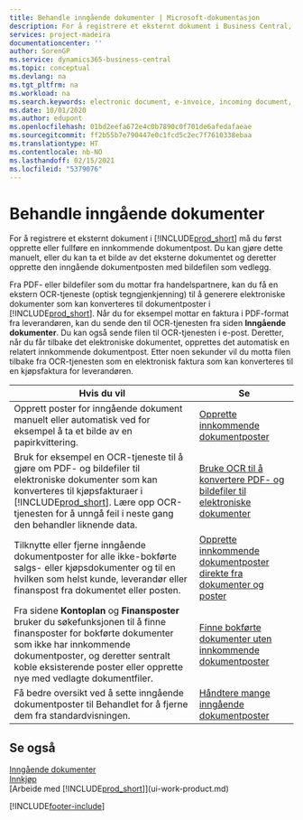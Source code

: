 ```yaml
---
title: Behandle inngående dokumenter | Microsoft-dokumentasjon
description: For å registrere et eksternt dokument i Business Central, for eksempel en PDF, må du først opprette eller fullføre en innkommende dokumentpost.
services: project-madeira
documentationcenter: ''
author: SorenGP
ms.service: dynamics365-business-central
ms.topic: conceptual
ms.devlang: na
ms.tgt_pltfrm: na
ms.workload: na
ms.search.keywords: electronic document, e-invoice, incoming document, OCR, ecommerce, document exchange, import invoice
ms.date: 10/01/2020
ms.author: edupont
ms.openlocfilehash: 01bd2eefa672e4c0b7890c0f701de6afedafaeae
ms.sourcegitcommit: ff2b55b7e790447e0c1fcd5c2ec7f7610338ebaa
ms.translationtype: HT
ms.contentlocale: nb-NO
ms.lasthandoff: 02/15/2021
ms.locfileid: "5379076"
---
```

# <a name="processing-incoming-documents"></a>Behandle inngående dokumenter
For å registrere et eksternt dokument i [!INCLUDE[prod_short](includes/prod_short.md)] må du først opprette eller fullføre en innkommende dokumentpost. Du kan gjøre dette manuelt, eller du kan ta et bilde av det eksterne dokumentet og deretter opprette den inngående dokumentposten med bildefilen som vedlegg.

Fra PDF- eller bildefiler som du mottar fra handelspartnere, kan du få en ekstern OCR-tjeneste (optisk tegngjenkjenning) til å generere elektroniske dokumenter som kan konverteres til dokumentposter i [!INCLUDE[prod_short](includes/prod_short.md)]. Når du for eksempel mottar en faktura i PDF-format fra leverandøren, kan du sende den til OCR-tjenesten fra siden **Inngående dokumenter**. Du kan også sende filen til OCR-tjenesten i e-post. Deretter, når du får tilbake det elektroniske dokumentet, opprettes det automatisk en relatert innkommende dokumentpost. Etter noen sekunder vil du motta filen tilbake fra OCR-tjenesten som en elektronisk faktura som kan konverteres til en kjøpsfaktura for leverandøren.

| Hvis du vil | Se |
| --- | --- |
| Opprett poster for inngående dokument manuelt eller automatisk ved for eksempel å ta et bilde av en papirkvittering. |[Opprette innkommende dokumentposter](across-how-create-income-document-records.md) |
| Bruk for eksempel en OCR-tjeneste til å gjøre om PDF- og bildefiler til elektroniske dokumenter som kan konverteres til kjøpsfakturaer i [!INCLUDE[prod_short](includes/prod_short.md)]. Lære opp OCR-tjenesten for å unngå feil i neste gang den behandler liknende data. |[Bruke OCR til å konvertere PDF- og bildefiler til elektroniske dokumenter](across-how-use-ocr-pdf-images-files.md) |
| Tilknytte eller fjerne inngående dokumentposter for alle ikke-bokførte salgs- eller kjøpsdokumenter og til en hvilken som helst kunde, leverandør eller finanspost fra dokumentet eller posten. |[Opprette innkommende dokumentposter direkte fra dokumenter og poster](across-how-connect-disconnect-income-document-records.md) |
| Fra sidene **Kontoplan** og **Finansposter** bruker du søkefunksjonen til å finne finansposter for bokførte dokumenter som ikke har innkommende dokumentposter, og deretter sentralt koble eksisterende poster eller opprette nye med vedlagte dokumentfiler. |[Finne bokførte dokumenter uten innkommende dokumentposter](across-how-find-posted-documents-without-income-document-records.md) |
| Få bedre oversikt ved å sette inngående dokumentposter til Behandlet for å fjerne dem fra standardvisningen. |[Håndtere mange inngående dokumentposter](across-how-manage-many-income-document-records.md) |

## <a name="see-also"></a>Se også
[Inngående dokumenter](across-income-documents.md)  
[Innkjøp](purchasing-manage-purchasing.md)  
[Arbeide med [!INCLUDE[prod_short](includes/prod_short.md)]](ui-work-product.md)


[!INCLUDE[footer-include](includes/footer-banner.md)]